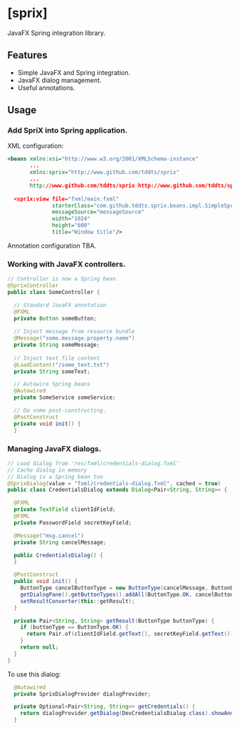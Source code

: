 # [sprix]
JavaFX Spring integration library.

## Features
- Simple JavaFX and Spring integration.
- JavaFX dialog management.
- Useful annotations.

## Usage
### Add SpriX into Spring application.
XML configuration:
```xml
<beans xmlns:xsi="http://www.w3.org/2001/XMLSchema-instance"
       ...
       xmlns:sprix="http://www.github.com/tddts/sprix"
       ...
       http://www.github.com/tddts/sprix http://www.github.com/tddts/sprix/sprix.xsd">
       
  <sprix:view file="fxml/main.fxml"
              starterClass="com.github.tddts.sprix.beans.impl.SimpleSprixApplicationStarter"
              messageSource="messageSource"
              width="1024"
              height="600"
              title="Window title"/>
```
Annotation configuration TBA.
### Working with JavaFX controllers.
```java
// Controller is now a Spring bean.
@SprixController
public class SomeController {

  // Standard JavaFX annotation
  @FXML
  private Button someButton;
  
  // Inject message from resource bundle
  @Message("some.message.property.name")
  private String someMessage;
  
  // Inject text file content
  @LoadContent("/some_text.txt")
  private String someText;

  // Autowire Spring beans
  @Autowired
  private SomeService someService;

  // Do some post-constructing.
  @PostConstruct
  private void init() {
  }
```

### Managing JavaFX dialogs.
```java
// Load dialog from 'res/fxml/credentials-dialog.fxml'
// Cache dialog in memory
// Dialog is a Spring bean too
@SprixDialog(value = "fxml/credentials-dialog.fxml", cached = true)
public class CredentialsDialog extends Dialog<Pair<String, String>> {

  @FXML
  private TextField clientIdField;
  @FXML
  private PasswordField secretKeyField;

  @Message("msg.cancel")
  private String cancelMessage;

  public CredentialsDialog() {
  }

  @PostConstruct
  public void init() {
    ButtonType cancelButtonType = new ButtonType(cancelMessage, ButtonBar.ButtonData.CANCEL_CLOSE);
    getDialogPane().getButtonTypes().addAll(ButtonType.OK, cancelButtonType);
    setResultConverter(this::getResult);
  }

  private Pair<String, String> getResult(ButtonType buttonType) {
    if (buttonType == ButtonType.OK) {
      return Pair.of(clientIdField.getText(), secretKeyField.getText());
    }
    return null;
  }
}
```
To use this dialog:
```java
  @Autowired
  private SprixDialogProvider dialogProvider;

  private Optional<Pair<String, String>> getCredentials() {
    return dialogProvider.getDialog(DevCredentialsDialog.class).showAndWait();
  }  
```
